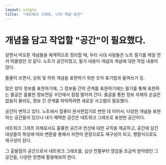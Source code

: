 ```yaml
---
layout: single
title:  "네트워크 그래프, 나의 개념 공간"
---
```


# 개념을 담고 작업할 "공간"이 필요했다.

살면서 떠오른 개념들을 체계적으로 정리할 때, 
우리 시대 사람들은 노트 필기를 제일 먼저 떠올렸던 것 같다.
노트가 공간이었고, 필기 내용이 개념과 개념에 대한 작업 내용이었다.

줄줄이 쓰면서, 상위 및 하위 개념을 표현하기 위한 숫자 표기법과 들여쓰기 등.

많은 양의 정보를 표현하기에, 그 정보들 간의 관계를 표현하기에는 필기를 통해 표현하는 줄글은 훌륭한 정보전달 수단에서 점점 멀어져 간다.
줄글을 통한 정보 자체의 손실은 없을지 몰라도, 정보 간 관계를 파악하려면 새로운 사고법이 필요했다.

공간이 변하고 있다. 노트에서 컴퓨터 문서편집기로 변한 데 이어서,
다양한 개념을 표현하는 공간들이 있으나 내가 채택한 공간은 네트워크 그래프로 표현한 공간이다.

네트워크 그래프 자체로서도 훌륭한 공간과 연산에 대한 규칙을 제공하고,
공간에 담긴 대상들의 특성에 따라 변환을 통해서 자연어 문장으로도 재구성이 되고, 행렬식으로도 재구성이 된다.

그 출발점의 공간으로서 네트워크 그래프를, 십년 전쯤부터 영감을 조금씩 받아왔던 그 공간을, 다양한 방면에 활용해보려 한다.
